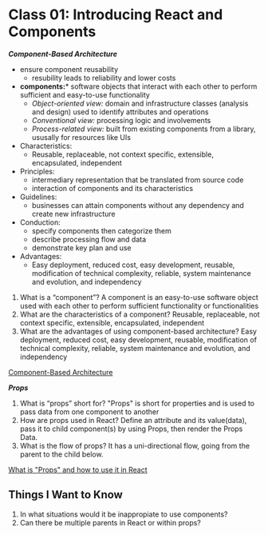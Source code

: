 # Class 01: Introducing React and Components  

***Component-Based Architecture***  

- ensure component reusability 
  - resubility leads to reliability and lower costs
- **components:*** software objects that interact with each other to perform sufficient and easy-to-use functionality
  - *Object-oriented view:* domain and infrastructure classes (analysis and design) used to identify attributes and operations 
  - *Conventional view:* processing logic and involvements 
  - *Process-related view:* built from existing components from a library, ususally for resources like UIs 
- Characteristics:
  - Reusable, replaceable, not context specific, extensible, encapsulated, independent
- Principles: 
  - intermediary representation that be translated from source code 
  - interaction of components and its characteristics 
- Guidelines:
  - businesses can attain components without any dependency and create new infrastructure
- Conduction:
  - specify components then categorize them 
  - describe processing flow and data 
  - demonstrate key plan and use  
- Advantages: 
  - Easy deployment, reduced cost, easy development, reusable, modification of technical complexity, reliable, system maintenance and evolution, and independency

1. What is a “component”?
 A component is an easy-to-use software object used with each other to perform sufficient functionality or functionalities
2. What are the characteristics of a component?
Reusable, replaceable, not context specific, extensible, encapsulated, independent
3. What are the advantages of using component-based architecture?
Easy deployment, reduced cost, easy development, reusable, modification of technical complexity, reliable, system maintenance and evolution, and independency

[Component-Based Architecture](https://www.tutorialspoint.com/software_architecture_design/component_based_architecture.htm)   

***Props***  


1. What is “props” short for?
"Props" is short for properties and is used to pass data from one component to another
2. How are props used in React?
Define an attribute and its value(data), pass it to child component(s) by using Props, then render the Props Data. 
3. What is the flow of props?
It has a uni-directional flow, going from the parent to the child below.  

[What is "Props" and how to use it in React](https://itnext.io/what-is-props-and-how-to-use-it-in-react-da307f500da0#:~:text=%E2%80%9CProps%E2%80%9D%20is%20a%20special%20keyword,way%20from%20parent%20to%20child)  

## Things I Want to Know  
1. In what situations would it be inappropiate to use components? 
2. Can there be multiple parents in React or within props?

